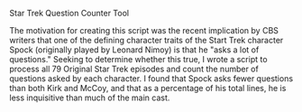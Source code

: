 <h>Star Trek Question Counter Tool</H>

The motivation for creating this script was the recent implication by CBS writers that one of the defining character traits of 
the Start Trek character Spock (originally played by Leonard Nimoy) is that he "asks a lot of questions." Seeking to determine whether this
true, I wrote a script to process all 79 Original Star Trek episodes and count the number of questions asked by each character. 
I found that Spock asks fewer questions than both Kirk and McCoy, and that as a percentage of his total lines, he is less inquisitive than much of the main cast.
